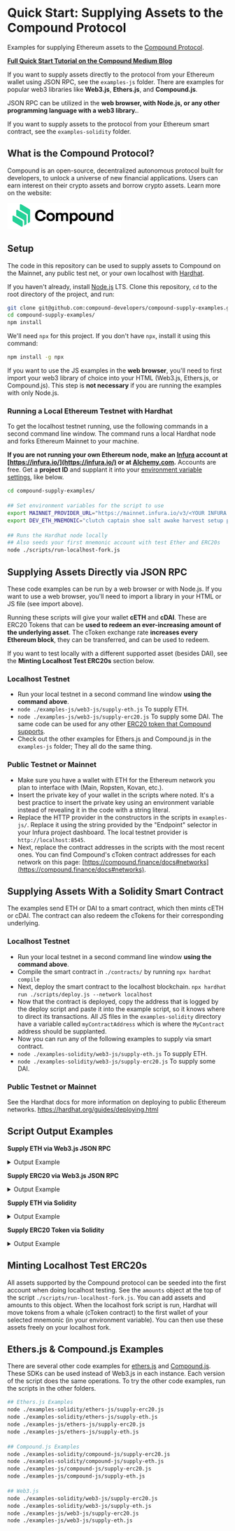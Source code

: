 # Quick Start: Supplying Assets to the Compound Protocol

Examples for supplying Ethereum assets to the [Compound Protocol](https://compound.finance/?ref=github&user=ajb413&repo=compound-supply-examples).

**[Full Quick Start Tutorial on the Compound Medium Blog](https://medium.com/compound-finance/supplying-assets-to-the-compound-protocol-ec2cf5df5aa)** 

If you want to supply assets directly to the protocol from your Ethereum wallet using JSON RPC, see the `examples-js` folder. There are examples for popular web3 libraries like **Web3.js**, **Ethers.js**, and **Compound.js**.

JSON RPC can be utilized in the **web browser, with Node.js, or any other programming language with a web3 library.**.

If you want to supply assets to the protocol from your Ethereum smart contract, see the `examples-solidity` folder.

## What is the Compound Protocol?
Compound is an open-source, decentralized autonomous protocol built for developers, to unlock a universe of new financial applications. Users can earn interest on their crypto assets and borrow crypto assets. Learn more on the website:

<a href="https://compound.finance/?ref=github&user=ajb413&repo=compound-supply-examples">
    <img alt="Compound Finance" src="https://raw.githubusercontent.com/ajb413/compound-interest-alerts/master/compound-finance-logo.png" width=260 height=60/>
</a>

## Setup
The code in this repository can be used to supply assets to Compound on the Mainnet, any public test net, or your own localhost with [Hardhat](https://hardhat.org/getting-started/).

If you haven't already, install [Node.js](https://nodejs.org/) LTS. Clone this repository, `cd` to the root directory of the project, and run:
```bash
git clone git@github.com:compound-developers/compound-supply-examples.git
cd compound-supply-examples/
npm install
```

We'll need `npx` for this project. If you don't have `npx`, install it using this command:
```bash
npm install -g npx
```

If you want to use the JS examples in the **web browser**, you'll need to first import your web3 library of choice into your HTML (Web3.js, Ethers.js, or Compound.js). This step is **not necessary** if you are running the examples with only Node.js.

### Running a Local Ethereum Testnet with Hardhat
To get the localhost testnet running, use the following commands in a second command line window. The command runs a local Hardhat node and forks Ethereum Mainnet to your machine.

**If you are not running your own Ethereum node, make an [Infura](https://infura.io/) account at [https://infura.io/](https://infura.io/) or at [Alchemy.com](https://alchemy.com).** Accounts are free. Get a **project ID** and supplant it into your [environment variable settings](https://www.twilio.com/blog/2017/01/how-to-set-environment-variables.html), like below.

```bash
cd compound-supply-examples/

## Set environment variables for the script to use
export MAINNET_PROVIDER_URL="https://mainnet.infura.io/v3/<YOUR INFURA API KEY HERE>"
export DEV_ETH_MNEMONIC="clutch captain shoe salt awake harvest setup primary inmate ugly among become"

## Runs the Hardhat node locally
## Also seeds your first mnemonic account with test Ether and ERC20s
node ./scripts/run-localhost-fork.js
```

## Supplying Assets Directly via JSON RPC
These code examples can be run by a web browser or with Node.js. If you want to use a web browser, you'll need to import a library in your HTML or JS file (see import above).

Running these scripts will give your wallet **cETH** and **cDAI**. These are ERC20 Tokens that can be **used to redeem an ever-increasing amount of the underlying asset**. The cToken exchange rate **increases every Ethereum block**, they can be transferred, and can be used to redeem.

If you want to test locally with a different supported asset (besides DAI), see the **Minting Localhost Test ERC20s** section below.

### Localhost Testnet
- Run your local testnet in a second command line window **using the command above**.
- `node ./examples-js/web3-js/supply-eth.js` To supply ETH.
- `node ./examples-js/web3-js/supply-erc20.js` To supply some DAI. The same code can be used for any other [ERC20 token that Compound supports](https://compound.finance/markets?ref=github&user=ajb413&repo=compound-supply-examples).
- Check out the other examples for Ethers.js and Compound.js in the `examples-js` folder; They all do the same thing.

### Public Testnet or Mainnet
- Make sure you have a wallet with ETH for the Ethereum network you plan to interface with (Main, Ropsten, Kovan, etc.).
- Insert the private key of your wallet in the scripts where noted. It's a best practice to insert the private key using an environment variable instead of revealing it in the code with a string literal.
- Replace the HTTP provider in the constructors in the scripts in `examples-js/`. Replace it using the string provided by the "Endpoint" selector in your Infura project dashboard. The local testnet provider is `http://localhost:8545`.
- Next, replace the contract addresses in the scripts with the most recent ones. You can find Compound's cToken contract addresses for each network on this page: [https://compound.finance/docs#networks](https://compound.finance/docs#networks).

## Supplying Assets With a Solidity Smart Contract
The examples send ETH or DAI to a smart contract, which then mints cETH or cDAI. The contract can also redeem the cTokens for their corresponding underlying.

### Localhost Testnet
- Run your local testnet in a second command line window **using the command above**.
- Compile the smart contract in `./contracts/` by running `npx hardhat compile`
- Next, deploy the smart contract to the localhost blockchain. `npx hardhat run ./scripts/deploy.js --network localhost`
- Now that the contract is deployed, copy the address that is logged by the deploy script and paste it into the example script, so it knows where to direct its transactions. All JS files in the `examples-solidity` directory have a variable called `myContractAddress` which is where the `MyContract` address should be supplanted.
- Now you can run any of the following examples to supply via smart contract.
- `node ./examples-solidity/web3-js/supply-eth.js` To supply ETH.
- `node ./examples-solidity/web3-js/supply-erc20.js` To supply some DAI.

### Public Testnet or Mainnet
See the Hardhat docs for more information on deploying to public Ethereum networks. https://hardhat.org/guides/deploying.html

## Script Output Examples

**Supply ETH via Web3.js JSON RPC**
<details><summary>Output Example</summary>
<p>

```
$ node ./examples-js/web3-js/supply-eth.js
My wallet's ETH balance: 10000

Supplying ETH to the Compound Protocol...

cETH "Mint" operation successful.

ETH supplied to the Compound Protocol: 0.999999999922754

My wallet's cETH Token Balance: 49.86379983

Current exchange rate from cETH to ETH: 0.020054628875698224

Redeeming the cETH for ETH...

Exchanging all cETH based on cToken amount...

My wallet's cETH Token Balance: 0
My wallet's ETH balance: 9999.993847840284
```
</p>
</details>

**Supply ERC20 via Web3.js JSON RPC**
<details><summary>Output Example</summary>
<p>

```
$ node ./examples-js/web3-js/supply-erc20.js
DAI contract "Approve" operation successful.
Supplying DAI to the Compound Protocol...

cDAI "Mint" operation successful.

DAI supplied to the Compound Protocol: 9.999999999941178

My wallet's cDAI Token Balance: 482.50451639
My wallet's DAI Token Balance: 41

Current exchange rate from cDAI to DAI: 0.02072519460493164

Redeeming the cDAI for DAI...
Exchanging all cDAI based on cToken amount...

My wallet's cDAI Token Balance: 0
My wallet's DAI Token Balance: 51.0000001323868
```
</p>
</details>

**Supply ETH via Solidity**
<details><summary>Output Example</summary>
<p>

```
$ node ./examples-solidity/web3-js/supply-eth.js
Supplied ETH to Compound via MyContract
ETH supplied to the Compound Protocol: 0.999999999985654072
MyContract's cETH Token Balance: 49.93244867
Redeeming the cETH for ETH...
MyContract's cETH Token Balance: 0
MyContract's ETH Balance: 1.000000000648673
```
</p>
</details>

**Supply ERC20 Token via Solidity**
<details><summary>Output Example</summary>
<p>

```
$ node ./examples-solidity/web3-js/supply-erc20.js
Now transferring DAI from my wallet to MyContract...
MyContract now has DAI to supply to the Compound Protocol.
MyContract is now minting cDAI...
Supplied DAI to Compound via MyContract
DAI supplied to the Compound Protocol: 9.999999999942267983
MyContract's cDAI Token Balance: 482.50440136
Redeeming the cDAI for DAI...
MyContract's cDAI Token Balance: 0
```
</p>
</details>

## Minting Localhost Test ERC20s

All assets supported by the Compound protocol can be seeded into the first account when doing localhost testing. See the `amounts` object at the top of the script `./scripts/run-localhost-fork.js`. You can add assets and amounts to this object. When the localhost fork script is run, Hardhat will move tokens from a whale (cToken contract) to the first wallet of your selected mnemonic (in your environment variable). You can then use these assets freely on your localhost fork.

## Ethers.js & Compound.js Examples

There are several other code examples for [ethers.js](https://ethers.org/) and [Compound.js](https://github.com/compound-finance/compound-js). These SDKs can be used instead of Web3.js in each instance. Each version of the script does the same operations. To try the other code examples, run the scripts in the other folders.

```bash
## Ethers.js Examples
node ./examples-solidity/ethers-js/supply-erc20.js
node ./examples-solidity/ethers-js/supply-eth.js
node ./examples-js/ethers-js/supply-erc20.js
node ./examples-js/ethers-js/supply-eth.js

## Compound.js Examples
node ./examples-solidity/compound-js/supply-erc20.js
node ./examples-solidity/compound-js/supply-eth.js
node ./examples-js/compound-js/supply-erc20.js
node ./examples-js/compound-js/supply-eth.js

## Web3.js
node ./examples-solidity/web3-js/supply-erc20.js
node ./examples-solidity/web3-js/supply-eth.js
node ./examples-js/web3-js/supply-erc20.js
node ./examples-js/web3-js/supply-eth.js
```
